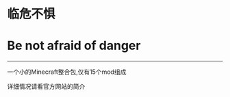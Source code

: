 # 临危不惧
# Be not afraid of danger

--------------------------------------------------

一个小的Minecraft整合包,仅有15个mod组成

详细情况请看官方网站的简介
